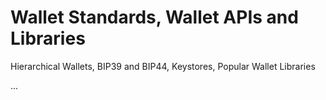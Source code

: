# Wallet Standards, Wallet APIs and Libraries

Hierarchical Wallets, BIP39 and BIP44, Keystores, Popular Wallet Libraries

...
